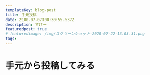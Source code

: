 ```yaml
---
templateKey: blog-post
title: 手元投稿
date: 2100-07-07T00:30:55.537Z
description: すげー
featuredpost: true
# featuredimage: /img/スクリーンショット-2020-07-22-13.03.31.png
tags:
---
```

# 手元から投稿してみる
